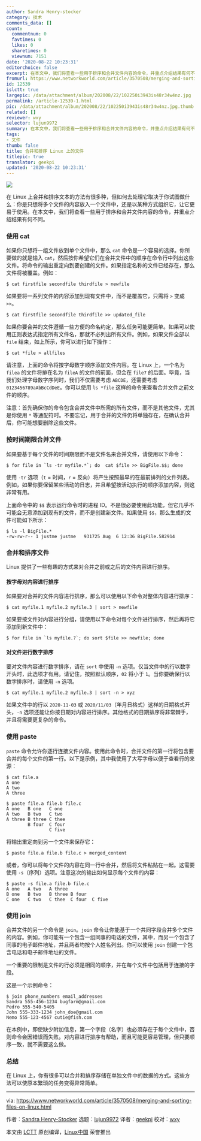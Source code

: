 ```yaml
---
author: Sandra Henry-stocker
category: 技术
comments_data: []
count:
  commentnum: 0
  favtimes: 0
  likes: 0
  sharetimes: 0
  viewnum: 7151
date: '2020-08-22 10:23:31'
editorchoice: false
excerpt: 在本文中，我们将查看一些用于排序和合并文件内容的命令，并重点介绍结果有何不同。
fromurl: https://www.networkworld.com/article/3570508/merging-and-sorting-files-on-linux.html
id: 12539
islctt: true
largepic: /data/attachment/album/202008/22/102250i3943is48r34w4nz.jpg
permalink: /article-12539-1.html
pic: /data/attachment/album/202008/22/102250i3943is48r34w4nz.jpg.thumb.jpg
related: []
reviewer: wxy
selector: lujun9972
summary: 在本文中，我们将查看一些用于排序和合并文件内容的命令，并重点介绍结果有何不同。
tags:
- 文件
thumb: false
title: 合并和排序 Linux 上的文件
titlepic: true
translator: geekpi
updated: '2020-08-22 10:23:31'
---
```


![](/data/attachment/album/202008/22/102250i3943is48r34w4nz.jpg)


在 Linux 上合并和排序文本的方法有很多种，但如何去处理它取决于你试图做什么：你是只想将多个文件的内容放入一个文件中，还是以某种方式组织它，让它更易于使用。在本文中，我们将查看一些用于排序和合并文件内容的命令，并重点介绍结果有何不同。


### 使用 cat


如果你只想将一组文件放到单个文件中，那么 `cat` 命令是一个容易的选择。你所要做的就是输入 `cat`，然后按你希望它们在合并文件中的顺序在命令行中列出这些文件。将命令的输出重定向到要创建的文件。如果指定名称的文件已经存在，那么文件将被覆盖。例如：



```
$ cat firstfile secondfile thirdfile > newfile

```

如果要将一系列文件的内容添加到现有文件中，而不是覆盖它，只需将 `>` 变成 `>>`。



```
$ cat firstfile secondfile thirdfile >> updated_file

```

如果你要合并的文件遵循一些方便的命名约定，那么任务可能更简单。如果可以使用正则表达式指定所有文件名，那就不必列出所有文件。例如，如果文件全部以 `file` 结束，如上所示，你可以进行如下操作：



```
$ cat *file > allfiles

```

请注意，上面的命令将按字母数字顺序添加文件内容。在 Linux 上，一个名为 `filea` 的文件将排在名为 `fileA` 的文件的前面，但会在 `file7` 的后面。毕竟，当我们处理字母数字序列时，我们不仅需要考虑 `ABCDE`，还需要考虑 `0123456789aAbBcCdDeE`。你可以使用 `ls *file` 这样的命令来查看合并文件之前文件的顺序。


注意：首先确保你的命令包含合并文件中所需的所有文件，而不是其他文件，尤其是你使用 `*` 等通配符时。不要忘记，用于合并的文件仍将单独存在，在确认合并后，你可能想要删除这些文件。


### 按时间期限合并文件


如果要基于每个文件的时间期限而不是文件名来合并文件，请使用以下命令：



```
$ for file in `ls -tr myfile.*`; do  cat $file >> BigFile.$$; done

```

使用 `-tr` 选项（`t` = 时间，`r` = 反向）将产生按照最早的在最前排列的文件列表。例如，如果你要保留某些活动的日志，并且希望按活动执行的顺序添加内容，则这非常有用。


上面命令中的 `$$` 表示运行命令时的进程 ID。不是很必要使用此功能，但它几乎不可能会无意添加到现有的文件，而不是创建新文件。如果使用 `$$`，那么生成的文件可能如下所示：



```
$ ls -l BigFile.*
-rw-rw-r-- 1 justme justme   931725 Aug  6 12:36 BigFile.582914

```

### 合并和排序文件


Linux 提供了一些有趣的方式来对合并之前或之后的文件内容进行排序。


#### 按字母对内容进行排序


如果要对合并的文件内容进行排序，那么可以使用以下命令对整体内容进行排序：



```
$ cat myfile.1 myfile.2 myfile.3 | sort > newfile

```

如果要按文件对内容进行分组，请使用以下命令对每个文件进行排序，然后再将它添加到新文件中：



```
$ for file in `ls myfile.?`; do sort $file >> newfile; done

```

#### 对文件进行数字排序


要对文件内容进行数字排序，请在 `sort` 中使用 `-n` 选项。仅当文件中的行以数字开头时，此选项才有用。请记住，按照默认顺序，`02` 将小于 `1`。当你要确保行以数字排序时，请使用 `-n` 选项。



```
$ cat myfile.1 myfile.2 myfile.3 | sort -n > xyz

```

如果文件中的行以 `2020-11-03` 或 `2020/11/03`（年月日格式）这样的日期格式开头，`-n` 选项还能让你按日期对内容进行排序。其他格式的日期排序将非常棘手，并且将需要更复杂的命令。


### 使用 paste


`paste` 命令允许你逐行连接文件内容。使用此命令时，合并文件的第一行将包含要合并的每个文件的第一行。以下是示例，其中我使用了大写字母以便于查看行的来源：



```
$ cat file.a
A one
A two
A three

$ paste file.a file.b file.c
A one   B one   C one
A two   B two   C two
A three B three C thee
        B four  C four
                C five

```

将输出重定向到另一个文件来保存它：



```
$ paste file.a file.b file.c > merged_content

```

或者，你可以将每个文件的内容在同一行中合并，然后将文件粘贴在一起。这需要使用 `-s`（序列）选项。注意这次的输出如何显示每个文件的内容：



```
$ paste -s file.a file.b file.c
A one   A two   A three
B one   B two   B three B four
C one   C two   C thee  C four  C five

```

### 使用 join


合并文件的另一个命令是 `join`。`join` 命令让你能基于一个共同字段合并多个文件的内容。例如，你可能有一个包含一组同事的电话的文件，其中，而另一个包含了同事的电子邮件地址，并且两者均按个人姓名列出。你可以使用 `join` 创建一个包含电话和电子邮件地址的文件。


一个重要的限制是文件的行必须是相同的顺序，并在每个文件中包括用于连接的字段。


这是一个示例命令：



```
$ join phone_numbers email_addresses
Sandra 555-456-1234 bugfarm@gmail.com
Pedro 555-540-5405
John 555-333-1234 john_doe@gmail.com
Nemo 555-123-4567 cutie@fish.com

```

在本例中，即使缺少附加信息，第一个字段（名字）也必须存在于每个文件中，否则命令会因错误而失败。对内容进行排序有帮助，而且可能更容易管理，但只要顺序一致，就不需要这么做。


### 总结


在 Linux 上，你有很多可以合并和排序存储在单独文件中的数据的方式。这些方法可以使原本繁琐的任务变得异常简单。




---


via: <https://www.networkworld.com/article/3570508/merging-and-sorting-files-on-linux.html>


作者：[Sandra Henry-Stocker](https://www.networkworld.com/author/Sandra-Henry_Stocker/) 选题：[lujun9972](https://github.com/lujun9972) 译者：[geekpi](https://github.com/geekpi) 校对：[wxy](https://github.com/wxy)


本文由 [LCTT](https://github.com/LCTT/TranslateProject) 原创编译，[Linux中国](https://linux.cn/) 荣誉推出